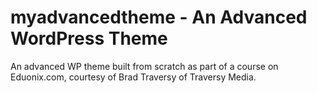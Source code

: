 # myadvancedtheme - An Advanced WordPress Theme

An advanced WP theme built from scratch as part of a course on Eduonix.com, courtesy of Brad Traversy of Traversy Media.

